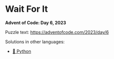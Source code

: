 # Wait For It

**Advent of Code: Day 6, 2023**

Puzzle text: <https://adventofcode.com/2023/day/6>

Solutions in other languages:

- [🐍 Python](../../../../python/2023/06_wait_for_it/README.md)
